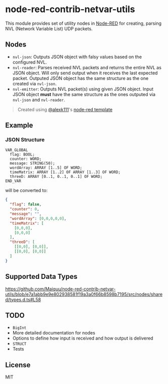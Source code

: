 # node-red-contrib-netvar-utils

This module provides set of utility nodes in [Node-RED](http://nodered.org) for creating, parsing NVL (Network Variable List) UDP packets.

## Nodes
- `nvl-json`: Outputs JSON object with falsy values based on the configured NVL.
- `nvl-reader`: Parses received NVL packets and returns the entire NVL as JSON object. Will only send output when it receives the last expected packet.
Outputed JSON object has the same structure as the one created via `nvl-json`.
- `nvl-emitter`: Outputs NVL packet(s) using given JSON object. Input JSON object **must** have the same structure as the ones outputed via `nvl-json` and `nvl-reader`.

> Created using [@alexk111](https://github.com/alexk111)'s [node-red template](https://github.com/alexk111/node-red-node-typescript-starter)

## Example

### JSON Structure
```
VAR_GLOBAL
  flag: BOOL;
  counter: WORD;
  message: STRING(50);
  wordArray: ARRAY [1..5] OF WORD;
  timeMatrix: ARRAY [1..2] OF ARRAY [1..3] OF WORD;
  threeD: ARRAY [0..1, 0..1, 0..1] OF WORD;
END_VAR 
```
will be converted to:
```json
{
  "flag": false,
  "counter": 0,
  "message": "",
  "wordArray": [0,0,0,0,0],
  "timeMatrix": [
    [0,0,0],
    [0,0,0]
  ],
  "threeD": [
    [[0,0], [0,0]],
    [[0,0], [0,0]]
  ]
}
```

## Supported Data Types

https://github.com/Maiquu/node-red-contrib-netvar-utils/blob/e7a1abb9e9e802938581f19a3a0f66b8598b7195/src/nodes/shared/types.d.ts#L58

## TODO
- `BigInt`
- More detailed documentation for nodes
- Options to define how input is received and how output is delivered
- `STRUCT`
- Tests

## License

MIT
